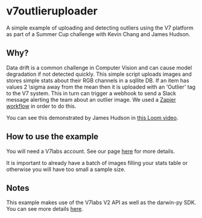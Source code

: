 # v7outlieruploader

A simple example of uploading and detecting outliers using the V7 platform as part of a Summer Cup challenge with Kevin Chang and James Hudson.

## Why?
Data drift is a common challenge in Computer Vision and can cause model degradation if not detected quickly. This simple script uploads images and stores simple stats about their RGB channels in a sqllite DB. If an item has values 2 \sigma away from the mean then it is uploaded with an 'Outlier' tag to the V7 system. This in turn can trigger a webhook to send a Slack message alerting the team about an outlier image. We used a [Zapier workflow](https://zapier.com/shared/da5be18e8019d3865ec01b0f106dbf044971455a) in order to do this.

You can see this demonstrated by James Hudson in [this Loom video](https://www.loom.com/share/2a261e2434fc409f9720b910956334b5).

## How to use the example
You will need a V7labs account. See our page [here](https://www.v7labs.com/) for more details.

It is important to already have a batch of images filling your stats table or otherwise you will have too small a sample size.


## Notes
This example makes use of the V7labs V2 API as well as the darwin-py SDK. You can see more details [here](https://docs.v7labs.com/v2.0/reference/introduction).



